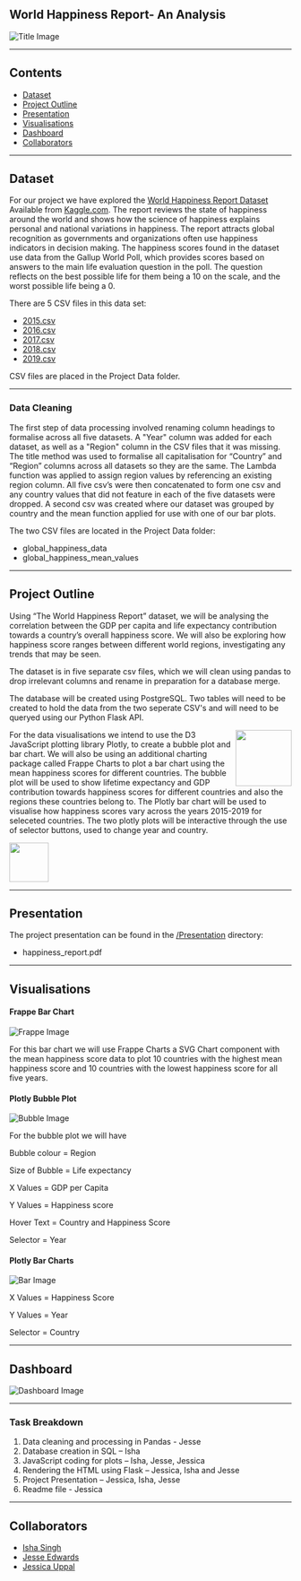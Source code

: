 ﻿## World Happiness Report- An Analysis 


![Title Image](Images/repository_image.png)

--------------------------------------------------------------------------------------------------------------------------------------------------------------------------

## Contents

* [Dataset](#dataset-header)
* [Project Outline](#project-header)
* [Presentation](#presentation-header)
* [Visualisations](#visualisation-header)
* [Dashboard](#dashboard-header)
* [Collaborators](#team-header)

--------------------------------------------------------------------------------------------------------------------------------------------------------------------------

## <a id="dataset-header"></a>Dataset

For our project we have explored the [World Happiness Report Dataset](https://www.kaggle.com/unsdsn/world-happiness)\
Available from [Kaggle.com](https://www.kaggle.com). 
The report reviews the state of happiness around the world and shows how the science of happiness explains personal and national variations in happiness. The report attracts global recognition as governments and organizations often use happiness indicators in decision making.
The happiness scores found in the dataset use data from the Gallup World Poll, which provides scores based on answers to the main life evaluation question in the poll. The question reflects on the best possible life for them being a 10 on the scale, and the worst possible life being a 0. 

There are 5 CSV files in this data set: 

* [2015.csv](https://www.kaggle.com/unsdsn/world-happiness?select=2015.csv)
* [2016.csv](https://www.kaggle.com/unsdsn/world-happiness?select=2016.csv)
* [2017.csv](https://www.kaggle.com/unsdsn/world-happiness?select=2017.csv)
* [2018.csv](https://www.kaggle.com/unsdsn/world-happiness?select=2018.csv)
* [2019.csv](https://www.kaggle.com/unsdsn/world-happiness?select=2019.csv)

CSV files are placed in the Project Data folder.

--------------------------------------------------------------------------------------------------------------------------------------------------------------------------

### Data Cleaning

The first step of data processing involved renaming column headings to formalise across all five datasets. A "Year" column was added for each dataset, as well as a "Region" column in the CSV files that it was missing. The title method was used to formalise all capitalisation for “Country” and “Region” columns across all datasets so they are the same. The Lambda function was applied to assign region values by referencing an existing region column. All five csv’s were then concatenated to form one csv and any country values that did not feature in each of the five datasets were dropped. A second csv was created where our dataset was grouped by country and the mean function applied for use with one of our bar plots.

The two CSV files are located in the Project Data folder:
* global_happiness_data
* global_happiness_mean_values

--------------------------------------------------------------------------------------------------------------------------------------------------------------------------


## <a id="project-header"></a>Project Outline

Using “The World Happiness Report” dataset, we will be analysing the correlation between the GDP per capita and life expectancy contribution towards a country’s overall happiness score. We will also be exploring how happiness score ranges between different world regions, investigating any trends that may be seen. 

The dataset is in five separate csv files, which we will clean using pandas to drop irrelevant columns and rename in preparation for a database merge.
  
The database will be created using PostgreSQL. Two tables will need to be created to hold the data from the two seperate CSV's and will need to be queryed using our Python Flask API.

[<img src="https://wiki.postgresql.org/images/a/a4/PostgreSQL_logo.3colors.svg" align="right"  width="100">](https://www.postgresql.org/)

For the data visualisations we intend to use the D3 JavaScript plotting library Plotly, to create a bubble plot and bar chart. We will also be using an additional charting package called Frappe Charts to plot a bar chart using the mean happiness scores for different countries.
The bubble plot will be used to show lifetime expectancy and GDP contribution towards happiness scores for different countries and also the regions these countries belong to. The Plotly bar chart will be used to visualise how happiness scores vary across the years 2015-2019 for seleceted countries. The two plotly plots will be interactive through the use of selector buttons, used to change year and country. 


<a href="https://plotly.com/javascript/"><img src="https://images.plot.ly/logo/plotlyjs-logo@2x.png" height="70"></a>

--------------------------------------------------------------------------------------------------------------------------------------------------------------------------


## <a id="presentation-header"></a>Presentation

The project presentation can be found in the [/Presentation](Presentation/) directory:

* happiness_report.pdf

--------------------------------------------------------------------------------------------------------------------------------------------------------------------------


## <a id="visualisation-header"></a>Visualisations

#### Frappe Bar Chart

![Frappe Image](Images/frappe_bar_chart.JPG)


For this bar chart we will use Frappe Charts a SVG Chart component with the mean happiness score data to plot 10 countries with the highest mean happiness score and 10 countries with the lowest happiness score for all five years.

#### Plotly Bubble Plot

![Bubble Image](Images/plotly_bubble.JPG)


For the bubble plot we will have

Bubble colour = Region

Size of Bubble = Life expectancy

X Values = GDP per Capita

Y Values = Happiness score

Hover Text = Country and Happiness Score

Selector = Year

#### Plotly Bar Charts

![Bar Image](Images/plotly_bar.png)


X Values = Happiness Score

Y Values = Year

Selector = Country




----------------------------------------------------------------------------------------------------------------------------


## <a id="dashboard-header"></a>Dashboard



![Dashboard Image](Images/final_dashboard.JPG)

----------------------------------------------------------------------------------------------------------------------------

### Task Breakdown

1. Data cleaning and processing in Pandas - Jesse
2. Database creation in SQL – Isha
3. JavaScript coding for plots – Isha, Jesse, Jessica 
4. Rendering the HTML using Flask – Jessica, Isha and Jesse 
5. Project Presentation – Jessica, Isha, Jesse
6. Readme file - Jessica

----------------------------------------------------------------------------------------------------------------------------

## <a id="team-header"></a>Collaborators

* [Isha Singh](https://github.com/isha167)
* [Jesse Edwards](https://github.com/Squonk713)
* [Jessica Uppal](https://github.com/JessicaUppal)


